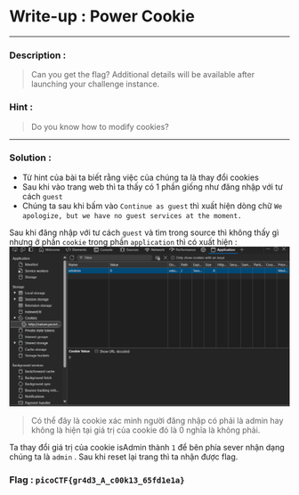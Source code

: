 # Write-up : Power Cookie
---
### Description :
> Can you get the flag?
> Additional details will be available after launching your challenge instance.
### Hint : 
> Do you know how to modify cookies?
---
### Solution :
- Từ hint của bài ta biết rằng việc của chúng ta là thay đổi cookies
- Sau khi vào trang web thì ta thấy có 1 phần giống như đăng nhập với tư cách `` guest ``
- Chúng ta sau khi bấm vào `` Continue as guest `` thì xuất hiện dòng chữ `` We apologize, but we have no guest services at the moment. ``

Sau khi đăng nhập với tư cách `` guest `` và tìm trong source thì không thấy gì nhưng ở phần `` cookie `` trong phần `` application `` thì có xuất hiện :
![](../img/Power-Cookie-cookie.png)
> Có thể đây là cookie xác minh người đăng nhập có phải là admin hay không là hiện tại giá trị của cookie đó là 0 nghĩa là không phải.

Ta thay đổi giá trị của cookie isAdmin thành `` 1 `` để bên phía sever nhận dạng chúng ta là `` admin `` .
Sau khi reset lại trang thì ta nhận được flag.
### Flag : `` picoCTF{gr4d3_A_c00k13_65fd1e1a} `` 
